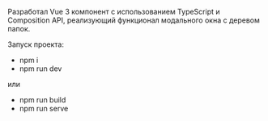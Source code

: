 Разработал Vue 3 компонент с использованием TypeScript и Composition API, реализующий функционал модального окна с деревом папок.

Запуск проекта:
- npm i
- npm run dev

или 
- npm run build
- npm run serve